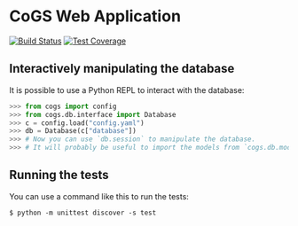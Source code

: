 # CoGS Web Application

[![Build Status](https://travis-ci.org/wtsi-cogs/webapp.svg?branch=master)](https://travis-ci.org/wtsi-cogs/webapp)
[![Test Coverage](https://codecov.io/gh/wtsi-cogs/webapp/branch/master/graph/badge.svg)](https://codecov.io/gh/wtsi-cogs/webapp)

## Interactively manipulating the database

It is possible to use a Python REPL to interact with the database:

```python
>>> from cogs import config
>>> from cogs.db.interface import Database
>>> c = config.load("config.yaml")
>>> db = Database(c["database"])
>>> # Now you can use `db.session` to manipulate the database.
>>> # It will probably be useful to import the models from `cogs.db.models`.
```

## Running the tests

You can use a command like this to run the tests:

```console
$ python -m unittest discover -s test
```
